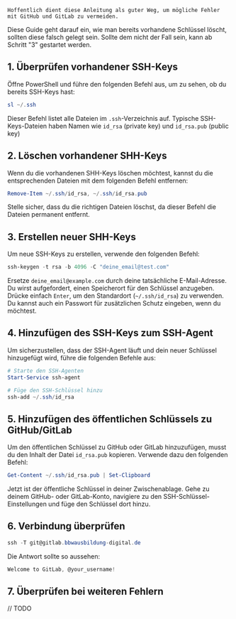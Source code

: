 
```
Hoffentlich dient diese Anleitung als guter Weg, um mögliche Fehler mit GitHub und GitLab zu vermeiden.
```

Diese Guide geht darauf ein, wie man bereits vorhandene Schlüssel löscht, sollten diese falsch gelegt sein. Sollte dem nicht der Fall sein, kann ab Schritt "3" gestartet werden.

## 1\. Überprüfen vorhandener SSH-Keys

Öffne PowerShell und führe den folgenden Befehl aus, um zu sehen, ob du bereits SSH-Keys hast:

```powershell
sl ~/.ssh
```

Dieser Befehl listet alle Dateien im `.ssh`\-Verzeichnis auf. Typische SSH-Keys-Dateien haben Namen wie `id_rsa` (private key) und `id_rsa.pub` (public key)

## 2\. Löschen vorhandener SHH-Keys

Wenn du die vorhandenen SHH-Keys löschen möchtest, kannst du die entsprechenden Dateien mit dem folgenden Befehl entfernen:

```powershell
Remove-Item ~/.ssh/id_rsa, ~/.ssh/id_rsa.pub
```

Stelle sicher, dass du die richtigen Dateien löschst, da dieser Befehl die Dateien permanent entfernt.

## 3\. Erstellen neuer SHH-Keys

Um neue SSH-Keys zu erstellen, verwende den folgenden Befehl:

```powershell
ssh-keygen -t rsa -b 4096 -C "deine_email@test.com"
```

Ersetze `deine_email@example.com` durch deine tatsächliche E-Mail-Adresse. Du wirst aufgefordert, einen Speicherort für den Schlüssel anzugeben. Drücke einfach `Enter`, um den Standardort (`~/.ssh/id_rsa`) zu verwenden. Du kannst auch ein Passwort für zusätzlichen Schutz eingeben, wenn du möchtest.

## 4\. Hinzufügen des SSH-Keys zum SSH-Agent

Um sicherzustellen, dass der SSH-Agent läuft und dein neuer Schlüssel hinzugefügt wird, führe die folgenden Befehle aus:

```powershell
# Starte den SSH-Agenten
Start-Service ssh-agent

# Füge den SSH-Schlüssel hinzu
ssh-add ~/.ssh/id_rsa
```

## 5\. Hinzufügen des öffentlichen Schlüssels zu GitHub/GitLab

Um den öffentlichen Schlüssel zu GitHub oder GitLab hinzuzufügen, musst du den Inhalt der Datei `id_rsa.pub` kopieren. Verwende dazu den folgenden Befehl:

```powershell
Get-Content ~/.ssh/id_rsa.pub | Set-Clipboard
```

Jetzt ist der öffentliche Schlüssel in deiner Zwischenablage. Gehe zu deinem GitHub- oder GitLab-Konto, navigiere zu den SSH-Schlüssel-Einstellungen und füge den Schlüssel dort hinzu.

## 6\. Verbindung überprüfen

```powershell
ssh -T git@gitlab.bbwausbildung-digital.de
```

Die Antwort sollte so aussehen:

```powershell
Welcome to GitLab, @your_username!
```

## 7\. Überprüfen bei weiteren Fehlern

// TODO